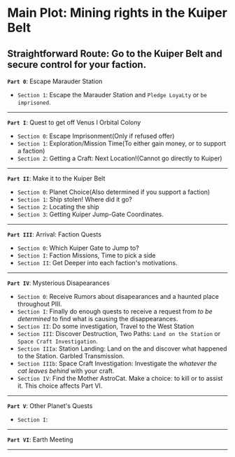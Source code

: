 # Main Plot: Mining rights in the Kuiper Belt

## Straightforward Route: Go to the Kuiper Belt and secure control for your faction.

**`Part 0`**: Escape Marauder Station
 * `Section 1`: Escape the Marauder Station and `Pledge LoyaLty` or `be imprisoned`.
___
**`Part I`**: Quest to get off Venus I Orbital Colony

* `Section 0`: Escape Imprisonment(Only if refused offer)
* `Section 1`: Exploration/Mission Time(To either gain money, or to support a faction)
* `Section 2`: Getting a Craft: Next Location!(Cannot go directly to Kuiper)

___
**`Part II`**: Make it to the Kuiper Belt

 * `Section 0`: Planet Choice(Also determined if you support a faction)
 * `Section 1`: Ship stolen! Where did it go?
 * `Section 2`: Locating the ship
 * `Section 3`: Getting Kuiper Jump-Gate Coordinates.
___
**`Part III`**: Arrival: Faction Quests
 * `Section 0`: Which Kuiper Gate to Jump to?
 * `Section I`: Faction Missions, Time to pick a side
 * `Section II`: Get Deeper into each faction's motivations.
___
**`Part IV`**: Mysterious Disapearances
 * `Section 0`: Receive Rumors about disapearances and a haunted place throughout PIII.
 * `Section I`: Finally do enough quests to receive a request from *to be determined* to find what is causing the disappearances.
 * `Section II`: Do some investigation, Travel to the West Station
 * `Section III`: Discover Destruction, Two Paths: `Land on the Station` or `Space Craft Investigation`.
 * `Section IIIa`: Station Landing: Land on the and discover what happened to the Station. Garbled Transmission.
 * `Section IIIb`: Space Craft Investigation: Investigate the *whatever the cat leaves behind* with your craft.
 * `Section IV`: Find the Mother AstroCat. Make a choice: to kill or to assist it. This choice affects Part VI.
___
**`Part V`**: Other Planet's Quests
 * `Section I`: 
___
**`Part VI`**: Earth Meeting
___